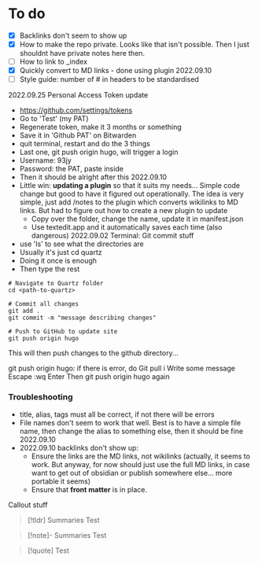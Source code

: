 # To do 
- [x] Backlinks don't seem to show up 
- [x] How to make the repo private. Looks like that isn't possible. Then I just shouldnt have private notes here then. 
- [ ] How to link to _index
- [x] Quickly convert to MD links - done using plugin 2022.09.10
- [ ] Style guide: number of # in headers to be standardised 

2022.09.25 Personal Access Token update
- https://github.com/settings/tokens
- Go to 'Test' (my PAT)
- Regenerate token, make it 3 months or something 
- Save it in 'Github PAT' on Bitwarden
- quit terminal, restart and do the 3 things 
- Last one, git push origin hugo, will trigger a login
- Username: 93jy
- Password: the PAT, paste inside
- Then it should be alright after this 
2022.09.10 
- Little win: **updating a plugin** so that it suits my needs... Simple code change but good to have it figured out operationally. The idea is very simple, just add /notes to the plugin which converts wikilinks to MD links. But had to figure out how to create a new plugin to update
	- Copy over the folder, change the name, update it in manifest.json
	- Use textedit.app and it automatically saves each time (also dangerous)
2022.09.02 
Terminal: Git commit stuff 
- use 'ls' to see what the directories are
- Usually it's just cd quartz
- Doing it once is enough 
- Then type the rest 

```shell
# Navigate to Quartz folder
cd <path-to-quartz>

# Commit all changes
git add .
git commit -m "message describing changes"

# Push to GitHub to update site
git push origin hugo
```

This will then push changes to the github directory...

git push origin hugo: if there is error, do 
Git pull
i
Write some message
Escape
:wq
Enter
Then git push origin hugo again


### Troubleshooting
- title, alias, tags must all be correct, if not there will be errors
- File names don't seem to work that well. Best is to have a simple file name, then change the alias to something else, then it should be fine 2022.09.10 
- 2022.09.10 backlinks don't show up: 
	- Ensure the links are the MD links, not wikilinks (actually, it seems to work. But anyway, for now should just use the full MD links, in case want to get out of obsidian or publish somewhere else... more portable it seems)
	- Ensure that **front matter** is in place. 


Callout stuff 
> [!tldr] Summaries
> Test 

> [!note]-
> Summaries
> Test 

>[!quote]
>Test





